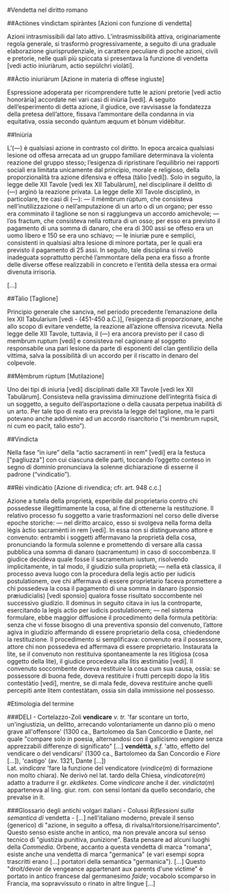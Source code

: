 #Vendetta nel diritto romano

##Actiònes vindìctam spiràntes [Azioni con funzione di vendetta]

Azioni intrasmissibili dal lato attivo. L’intrasmissibilità attiva, originariamente regola generale, si trasformò progressivamente, a seguito di una graduale elaborazione giurisprudenziale, in carattere peculiare di poche azioni, civili e pretorie, nelle quali più spiccata si presentava la funzione di vendetta [vedi actio iniuriàrum, actio sepùlchri violàti].

##Àctio iniuriàrum [Azione in materia di offese ingiuste]

Espressione adoperata per ricomprendere tutte le azioni pretorie [vedi actio honorària] accordate nei vari casi di iniùria [vedi].
A seguito dell’esperimento di detta azione, il giudice, ove ravvisasse la fondatezza della pretesa dell’attore, fissava l’ammontare della condanna in via equitativa, ossia secondo quàntum æquum et bònum vidèbitur.

##Iniùria

L’(—) è qualsiasi azione in contrasto col diritto.
In epoca arcaica qualsiasi lesione od offesa arrecata ad un gruppo familiare determinava la violenta reazione del gruppo stesso; l’esigenza di ripristinare l’equilibrio nei rapporti sociali era limitata unicamente dal principio, morale e religioso, della proporzionalità tra azione difensiva e offesa (tàlio [vedi]).
Solo in seguito, la legge delle XII Tavole [vedi lex XII Tabulàrum], nel disciplinare il delitto di (—) arginò la reazione privata.
La legge delle XII Tavole disciplinò, in particolare, tre casi di (—):
— il mèmbrum rùptum, che consisteva nell’inutilizzazione o nell’amputazione di un arto o di un organo; per esso era comminato il taglione se non si raggiungeva un accordo amichevole;
— l’os fractum, che consisteva nella rottura di un osso; per esso era previsto il pagamento di una somma di danaro, che era di 300 assi se offeso era un uomo libero e 150 se era uno schiavo;
— le iniuriæ pure e semplici, consistenti in qualsiasi altra lesione di minore portata, per le quali era previsto il pagamento di 25 assi.
In seguito, tale disciplina si rivelò inadeguata soprattutto perché l’ammontare della pena era fisso a fronte delle diverse offese realizzabili in concreto e l’entità della stessa era ormai divenuta irrisoria.

[...]

##Tàlio [Taglione]

Principio generale che sanciva, nel periodo precedente l’emanazione della lex XII Tabularium [vedi - (451-450 a.C.)], l’esigenza di proporzionare, anche allo scopo di evitare vendette, la reazione all’azione offensiva ricevuta. Nella legge delle XII Tavole, tuttavia, il (—) era ancora previsto per il caso di membrum ruptum [vedi] e consisteva nel cagionare al soggetto responsabile una pari lesione da parte di esponenti del clan gentilizio della vittima, salva la possibilità di un accordo per il riscatto in denaro del colpevole.

##Mèmbrum rùptum [Mutilazione]

Uno dei tipi di iniuria [vedi] disciplinati dalle XII Tavole [vedi lex XII Tabulàrum]. Consisteva nella gravissima diminuzione dell’integrità fisica di un soggetto, a seguito dell’asportazione o della causata perpetua inabilità di un arto. Per tale tipo di reato era prevista la legge del taglione, ma le parti potevano anche addivenire ad un accordo risarcitorio (“si membrum rupsit, ni cum eo pacit, talio esto”). 

##Vindicta

Nella fase “in iure” della “actio sacramenti in rem” [vedi] era la festuca ["pagliuzza"] con cui ciascuna delle parti, toccando l’oggetto conteso in segno di dominio pronunciava la solenne dichiarazione di esserne il padrone (“vindicatio”).

##Rèi vindicàtio [Azione di rivendica; cfr. art. 948 c.c.]

Azione a tutela della proprietà, esperibile dal proprietario contro chi possedesse illegittimamente la cosa, al fine di ottenerne la restituzione.
Il relativo processo fu soggetto a varie trasformazioni nel corso delle diverse epoche storiche:
— nel diritto arcaico, esso si svolgeva nella forma della lègis àctio sacramènti in rem [vedi]. In essa non si distinguevano attore e convenuto: entrambi i soggetti affermavano la proprietà della cosa, pronunciando la formula solenne e promettendo di versare alla cassa pubblica una somma di danaro (sacramentum) in caso di soccombenza. Il giudice decideva quale fosse il sacramentum iustum, risolvendo implicitamente, in tal modo, il giudizio sulla proprietà;
— nella età classica, il processo aveva luogo con la procedura della legis actio per iudicis postulationem, ove chi affermava di essere proprietario faceva promettere a chi possedeva la cosa il pagamento di una somma in danaro (sponsio præiudicialis) [vedi sponsio] qualora fosse risultato soccombente nel successivo giudizio.
Il dominus in seguito citava in ius la controparte, esercitando la legis actio per iudicis postulationem;
— nel sistema formulare, ebbe maggior diffusione il procedimento della formula petitòria: senza che vi fosse bisogno di una preventiva sponsio del convenuto, l’attore agiva in giudizio affermando di essere proprietario della cosa, chiedendone la restituzione.
Il procedimento si semplificava: convenuto era il possessore, attore chi non possedeva ed affermava di essere proprietario.
Instaurata la lite, se il convenuto non restituiva spontaneamente la res litigiosa (cosa oggetto della lite), il giudice procedeva alla lìtis æstimàtio [vedi].
Il convenuto soccombente doveva restituire la cosa cum sua causa, ossia: se possessore di buona fede, doveva restituire i frutti percepiti dopo la litis contestàtio [vedi], mentre, se di mala fede, doveva restituire anche quelli percepiti ante litem contestàtam, ossia sin dalla immissione nel possesso.

#Etimologia del termine

###DELI - Cortelazzo-Zoli
__vendicare__ _v. tr._ 'far scontare un torto, un'ingiustizia, un delitto, arrecando volontariamente un danno più o meno grave all'offensore' (1300 ca., Bartolomeo da San Concordio e Dante, nel quale "compare solo in poesia, alternandosi con il gallicismo _vengiare_ senza apprezzabili differenze di significato" [...] __vendéttà__, _s.f._ 'atto, effetto del vendicare o del vendicarsi' (1300 ca., Bartolomeo da San Concordio e _Fiore_ [...]), 'castigo' (av. 1321, Dante [...])  
Lat. _vindicare_ 'fare la funzione del vendicatore (_vindice_(_m_) di formazione non molto chiara). Ne derivò nel lat. tardo della Chiesa, _vindicatore_(_m_) adatto a tradurre il gr. _ekdiketes_. Come _vindicare_ anche il der. _vindicta_(_m_) apparteneva al ling. giur. rom. con sensi lontani da quello secondario, che prevalse in it.

###Glossario degli antichi volgari italiani - Colussi
_Riflessioni sulla semantica di_ vendetta - [...] nell'italiano moderno, prevale il senso (generico) di "azione, in seguito a offesa, di rivalsa/ritorsione/risarcimento". Questo senso esiste anche in antico, ma non prevale ancora sul senso tecnico di "giustizia punitiva, punizione". Basta pensare ad alcuni luoghi della _Commedia_. Orbene, accanto a questa vendetta di marca "romana", esiste anche una vendetta di marca "germanica" (e vari esempi sopra trascritti erano [...] portatori della semantica "germanica"). [...] Questo "droit/devoir de vengeance appartenant aux parents d'une victime" è portato in antico francese dal germanesimo _faide_; vocabolo scomparso in Francia, ma sopravvissuto o rinato in altre lingue [...]
